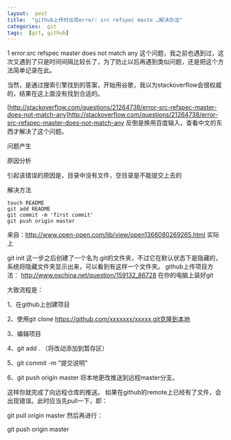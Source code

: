 ```yaml
---
layout:  post
title:  "github上传时出现error: src refspec maste …解决办法"
categories:  git
tags:  [git, github]
---
```


1 error:src refspec master does not match any
这个问题，我之前也遇到过，这次又遇到了只是时间间隔比较长了，为了防止以后再遇到类似问题，还是把这个方法简单记录在此。

当然，是通过搜索引擎找到的答案，开始用谷歌，我以为stackoverflow会很权威的，结果在这上面没有找到合适的。

[http://stackoverflow.com/questions/21264738/error-src-refspec-master-does-not-match-any]http://stackoverflow.com/questions/21264738/error-src-refspec-master-does-not-match-any
反倒是换用百度输入，查看中文的东西才解决了这个问题。

问题产生

原因分析

引起该错误的原因是，目录中没有文件，空目录是不能提交上去的

解决方法

```
touch README
git add README 
git commit -m 'first commit'
git push origin master
```

来自：http://www.open-open.com/lib/view/open1366080269265.html
实际上

 git init
这一步之后创建了一个名为.git的文件夹，不过它在默认状态下是隐藏的，系统将隐藏文件夹显示出来，可以看到有这样一个文件夹。
github上传项目方法：
http://www.oschina.net/question/159132_86728
在你的电脑上装好git

大致流程是：

1、在github上创建项目

2、使用git clone https://github.com/xxxxxxx/xxxxx.git克隆到本地

3、编辑项目

4、git add . （将改动添加到暂存区）

5、git commit -m "提交说明"

6、git push origin master 将本地更改推送到远程master分支。

这样你就完成了向远程仓库的推送。
如果在github的remote上已经有了文件，会出现错误。此时应当先pull一下，即：

git pull origin master
然后再进行：

git push origin master
